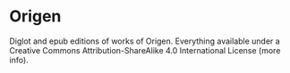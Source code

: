 # Origen
Diglot and epub editions of works of Origen. Everything available under a Creative Commons Attribution-ShareAlike 4.0 International License (more info).
